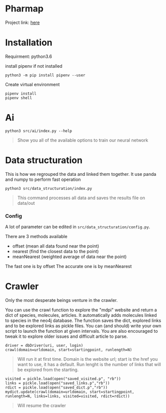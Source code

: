 # Pharmap
Project link: [here](https://projets.aiforabetterworld.bemyapp.com/#/projects/5bba650454a8770004b25ccc)

# Installation

Requirment: python3.6

install pipenv if not installed
```
python3 -m pip install pipenv --user
```
Create virtual environment
```
pipenv install
pipenv shell
```
# Ai
```
python3 src/ai/index.py --help
```
> Show you all of the available options to train our neural network

# Data structuration
This is how we regrouped the data and linked them together. It use panda and numpy to perform fast operation
```
python3 src/data_structuration/index.py
```

> This command processes all data and saves the results file on data/out

### Config

A lot of parameter can be edited in `src/data_structuration/config.py`.

There are 3 methods available
 - offset (mean all data found near the point)
 - nearest (find the closest data to the point)
 - meanNearest (weighted average of data near the point)

The fast one is by offset
The accurate one is by meanNearest

# Crawler
Only the most desperate beings venture in the crawler.

You can use the crawl function to explore the "mdpi" website and return a dict of species, molecules, articles.
It automatically adds molecules linked to species in the neo4j database.
The function saves  the dict, explored links and to be explored links as pickle files.
You can (and should) write your own script to launch the function at given intervals.
You are also encouraged to tweak it to explore older issues and difficult article to parse.

```
driver = dbDriver(uri, user, login)
crawl(domain=urldomain, start=startingpoint, runlength=N)
```

> Will run it at first time. Domain is the website url; start is the href you want to use, it has a default.
Run lenght is the number of links that will be explored from the starting.

```
visited = pickle.load(open("saved_visited.p", "rb"))
links = pickle.load(open("saved_links.p","rb"))
rdict = pickle.load(open("saved_dict.p","rb"))
mydict.update(crawl(domain=urldomain, start=startingpoint, runlength=N, links=links, visited=visited, rdict=rdict))
```

> Will resume the crawler 
